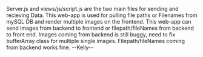 Server.js and views/js/script.js are the two main files for sending and recieving Data.
This web-app is used for pulling file paths or Filenames from mySQL DB and render multiple images on the frontend.
This web-app can send images from backend to frontend or filepath/fileNames from backend to front end.
Images coming from backend is still buggy, need to fix bufferArray class for multiple single images. Filepath/fileNames coming from backend works fine. --Kelly-- 